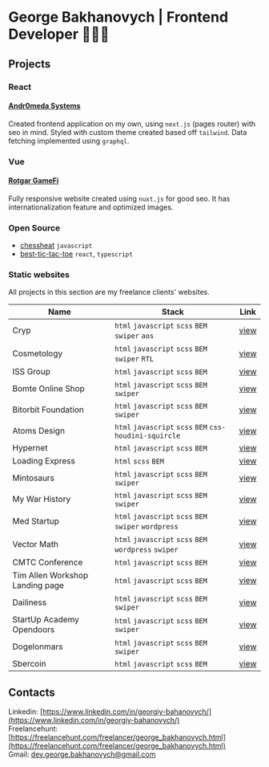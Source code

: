 # George Bakhanovych | Frontend Developer 👨🏼‍💻

## Projects


### React

<h4><a href="https://andr0meda.io/">Andr0meda Systems</a></h4>
      
Created frontend application on my own, using `next.js` (pages router) with seo in mind. Styled with custom theme created based off `tailwind`. Data fetching implemented using `graphql`.

### Vue

<h4><a href="https://rotgar.e6voe9.com/en/">Rotgar GameFi</a></h4>
      
Fully responsive website created using `nuxt.js` for good seo. It has internationalization feature and optimized images.

### Open Source

- <a href="https://github.com/maxdemaio/chess-heat">chessheat</a> `javascript`
- <a href="https://github.com/rozhkoy/best-tic-tac-toe">best-tic-tac-toe</a> `react`, `typescript`

### Static websites

All projects in this section are my freelance clients' websites.

| Name | Stack | Link
|--|--|--|
| Cryp | `html` `javascript` `scss` `BEM` `swiper` `aos` | [view](https://cryp.e6voe9.com/) |
| Cosmetology | `html` `javascript` `scss` `BEM` `swiper` `RTL` | [view](https://cosmetology-rtl.e6voe9.com/) |
| ISS Group | `html` `javascript` `scss` `BEM` | [view](https://issgroupworld.com/) |
| Bomte Online Shop | `html` `javascript` `scss` `BEM` `swiper` | [view](https://bomte.e6voe9.com/) |
| Bitorbit Foundation | `html` `javascript` `scss` `BEM` `swiper` | [view](https://bitorbit.e6voe9.com/) |
| Atoms Design | `html` `javascript` `scss` `BEM` `css-houdini-squircle`  | [view](https://atoms.e6voe9.com/) |
| Hypernet | `html` `javascript` `scss` `BEM` | [view](https://hypernet.e6voe9.com/) |
| Loading Express | `html` `scss` `BEM` | [view](https://e6voe9.github.io/loading-express/) |
| Mintosaurs | `html` `javascript` `scss` `BEM` `swiper` | [view](https://mintosaurs.com/) |
| My War History | `html` `javascript` `scss` `BEM` `swiper` | [view](https://my-war-history.e6voe9.com/) |
| Med Startup | `html` `javascript` `scss` `BEM` `swiper` `wordpress` | [view](https://med-startup.com.ua/) |
| Vector Math | `html` `javascript` `scss` `BEM` `wordpress` `swiper` | [view](https://vector-math.com.ua/) |
| CMTC Conference | `html` `javascript` `scss` `BEM` | [view](https://cmtc-conference.e6voe9.com/) |
| Tim Allen Workshop Landing page | `html` `javascript` `scss` `BEM` | [view](https://www.sodaze.com/tim-allen/) |
| Dailiness | `html` `javascript` `scss` `BEM` `swiper` | [view](https://www.sodaze.com/dailiness/) |
| StartUp Academy Opendoors | `html` `javascript` `scss` `BEM` `swiper` | [view](https://opendoors.startup-academy.com.ua/) |
| Dogelonmars | `html` `javascript` `scss` `BEM` `swiper`| [view](https://dogelonmars.com/) |
| Sbercoin | `html` `javascript` `scss` `BEM` | [view](http://y96179bv.beget.tech/projects/sbercoin/) |

## Contacts
Linkedin: [https://www.linkedin.com/in/georgiy-bahanovych/](https://www.linkedin.com/in/georgiy-bahanovych/) <br>
Freelancehunt: [https://freelancehunt.com/freelancer/george_bakhanovych.html](https://freelancehunt.com/freelancer/george_bakhanovych.html) <br>
Gmail: <a href="mailto:dev.george.bakhanovych@gmail.com">dev.george.bakhanovych@gmail.com</a>
